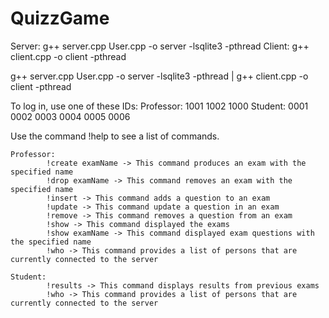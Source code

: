 # QuizzGame

Server: g++ server.cpp User.cpp -o server -lsqlite3 -pthread
Client: g++ client.cpp -o client -pthread

g++ server.cpp User.cpp -o server -lsqlite3 -pthread | g++ client.cpp -o client -pthread

To log in, use one of these IDs:
    Professor: 1001 1002 1000
    Student: 0001 0002 0003 0004 0005 0006

Use the command !help to see a list of commands.

    Professor:
            !create examName -> This command produces an exam with the specified name
            !drop examName -> This command removes an exam with the specified name
            !insert -> This command adds a question to an exam
            !update -> This command update a question in an exam
            !remove -> This command removes a question from an exam
            !show -> This command displayed the exams
            !show examName -> This command displayed exam questions with the specified name
            !who -> This command provides a list of persons that are currently connected to the server

    Student:
            !results -> This command displays results from previous exams
            !who -> This command provides a list of persons that are currently connected to the server
